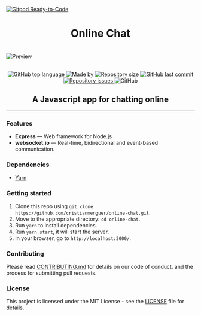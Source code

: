 [![Gitpod Ready-to-Code](https://img.shields.io/badge/Gitpod-Ready--to--Code-blue?logo=gitpod)](https://gitpod.io/#https://github.com/CristianMenguer/online-chat) 

<h1 align="center">Online Chat</h1>
<br />
<img alt="Preview" src"./public/images/online-chat.png" />
<br />
<br />

<p align="center">
  <img alt="GitHub top language" src="https://img.shields.io/github/languages/top/cristianmenguer/online-chat?color=%FF9000">

  <a href="https://www.linkedin.com/in/cristianmenguer/">
    <img alt="Made by" src="https://img.shields.io/badge/made%20by-Cristian%20Menguer-orange">
  </a>

  <img alt="Repository size" src="https://img.shields.io/github/repo-size/cristianmenguer/online-chat?color=%235636D3">

  <a href="https://github.com/cristianmenguer/online-chat/commits/master">
    <img alt="GitHub last commit" src="https://img.shields.io/github/last-commit/cristianmenguer/online-chat?color=%235636D3">
  </a>

  <a href="https://github.com/cristianmenguer/online-chat/issues">
    <img alt="Repository issues" src="https://img.shields.io/github/issues/cristianmenguer/online-chat?color=%235636D3">
  </a>

  <img alt="GitHub" src="https://img.shields.io/github/license/cristianmenguer/online-chat?color=%235636D3">
</p>

<h2 align="center">A Javascript app for chatting online</h2>

<hr />

### Features

- **Express** — Web framework for Node.js
- **websocket.io** — Real-time, bidirectional and event-based communication.

### Dependencies

- [Yarn](https://yarnpkg.com/pt-BR/docs/install)

### Getting started

1. Clone this repo using `git clone https://github.com/cristianmenguer/online-chat.git`.
2. Move to the appropriate directory: `cd online-chat`.<br />
3. Run `yarn` to install dependencies.<br />
4. Run `yarn start`, it will start the server.<br />
5. In your browser, go to `http://localhost:3000/`.

### Contributing

Please read [CONTRIBUTING.md](CONTRIBUTING.md) for details on our code of conduct, and the process for submitting pull requests.

### License

This project is licensed under the MIT License - see the [LICENSE](LICENSE) file for details.
